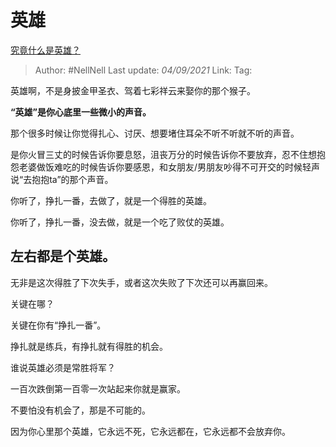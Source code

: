 # 英雄
[究竟什么是英雄？](https://www.zhihu.com/question/281166188/answer/2100440541)

> Author: #NellNell
> Last update: *04/09/2021*
> Link:
> Tag:

英雄啊，不是身披金甲圣衣、驾着七彩祥云来娶你的那个猴子。

**“英雄”是你心底里一些微小的声音。**

那个很多时候让你觉得扎心、讨厌、想要堵住耳朵不听不听就不听的声音。

是你火冒三丈的时候告诉你要息怒，沮丧万分的时候告诉你不要放弃，忍不住想抱怨老婆做饭难吃的时候告诉你要感恩，和女朋友/男朋友吵得不可开交的时候轻声说“去抱抱ta”的那个声音。

你听了，挣扎一番，去做了，就是一个得胜的英雄。

你听了，挣扎一番，没去做，就是一个吃了败仗的英雄。

## 左右都是个英雄。

无非是这次得胜了下次失手，或者这次失败了下次还可以再赢回来。

关键在哪？

关键在你有“挣扎一番”。

挣扎就是练兵，有挣扎就有得胜的机会。

谁说英雄必须是常胜将军？

一百次跌倒第一百零一次站起来你就是赢家。

不要怕没有机会了，那是不可能的。

因为你心里那个英雄，它永远不死，它永远都在，它永远都不会放弃你。
